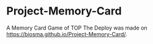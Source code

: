 # Project-Memory-Card
A Memory Card Game of TOP
The Deploy was made on https://biosma.github.io/Project-Memory-Card/.
